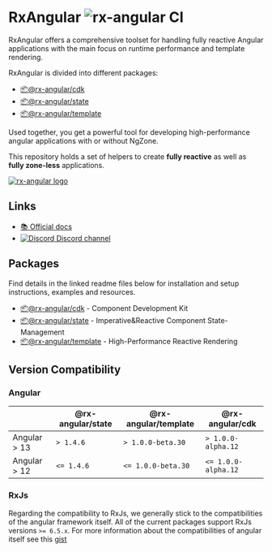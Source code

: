 # RxAngular ![rx-angular CI](https://github.com/rx-angular/rx-angular/workflows/rx-angular%20CI/badge.svg?branch=master)

RxAngular offers a comprehensive toolset for handling fully reactive Angular applications with the main focus on runtime
performance and template rendering.

RxAngular is divided into different packages:

- [📦@rx-angular/cdk](https://github.com/rx-angular/rx-angular/tree/master/libs/cdk/README.md)
- [📦@rx-angular/state](https://github.com/rx-angular/rx-angular/tree/master/libs/state/README.md)
- [📦@rx-angular/template](https://github.com/rx-angular/rx-angular/tree/master/libs/template/README.md)

Used together, you get a powerful tool for developing high-performance angular applications with or without NgZone.

This repository holds a set of helpers to create **fully reactive** as well as **fully zone-less** applications.

[![rx-angular logo](https://raw.githubusercontent.com/rx-angular/rx-angular/master/docs/images/rx-angular_logo.png)](https://www.rx-angular.io/)
## Links

- [📚 Official docs](https://www.rx-angular.io/)
- [![Discord](https://icongr.am/material/discord.svg?size=16&color=7289da) Discord channel](https://discord.com/invite/XWWGZsQ)

## Packages

Find details in the linked readme files below for installation and setup instructions, examples and resources.

- [📦@rx-angular/cdk](https://github.com/rx-angular/rx-angular/tree/master/libs/cdk/README.md) - Component Development Kit
- [📦@rx-angular/state](https://github.com/rx-angular/rx-angular/tree/master/libs/state/README.md) - Imperative&Reactive Component State-Management
- [📦@rx-angular/template](https://github.com/rx-angular/rx-angular/tree/master/libs/template/README.md) - High-Performance Reactive Rendering

## Version Compatibility

### Angular
|               | @rx-angular/state   | @rx-angular/template | @rx-angular/cdk     | 
|---------------|---------------------|----------------------|---------------------|
| Angular > 13  | `> 1.4.6`           | `> 1.0.0-beta.30`    | `> 1.0.0-alpha.12`  |
| Angular > 12  | `<= 1.4.6`          | `<= 1.0.0-beta.30`   | `<= 1.0.0-alpha.12` |

### RxJs

Regarding the compatibility to RxJs, we generally stick to the compatibilities of the angular framework itself.
All of the current packages support RxJs versions `>= 6.5.x`.
For more information about the compatibilities of angular itself see this [gist](https://gist.github.com/LayZeeDK/c822cc812f75bb07b7c55d07ba2719b3)
